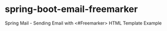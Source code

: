 # spring-boot-email-freemarker
Spring Mail - Sending Email with &lt;#Freemarker> HTML Template Example
